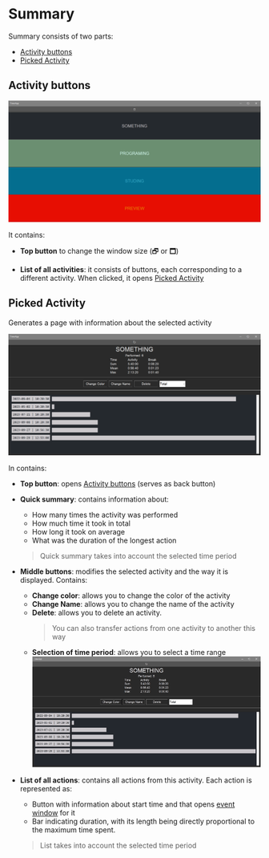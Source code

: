# Summary

Summary consists of two parts:

- [Activity buttons](#activity-buttons)
- [Picked Activity](#picked-activity)

## Activity buttons

![summ buttons](../../Other/Assets/summ_buttons.png)

It contains:

- **Top button** to change the window size (🗗 or 🗖)

- **List of all activities**: it consists of buttons, each corresponding to a different activity. When clicked, it opens [Picked Activity](#picked-activity)

## Picked Activity

 Generates a page with information about the selected activity

![summ picked](../../Other/Assets/summ_picked.png)

In contains:

- **Top button**: opens [Activity buttons](#activity-buttons) (serves as back button)

- **Quick summary**: contains information about: 
  - How many times the activity was performed
  - How much time it took in total
  - How long it took on average
  - What was the duration of the longest action
  > Quick summary takes into account the selected time period

- **Middle buttons**: modifies the selected activity and the way it is displayed. Contains:
  - **Change color**: allows you to change the color of the activity
  - **Change Name**: allows you to change the name of the activity
  - **Delete**: allows you to delete an activity. 
    > You can also transfer actions from one activity to another this way
  - **Selection of time period**: allows you to select a time range
  ![period](../../Other/Assets/summ_preiod.gif)

- **List of all actions**: contains all actions from this activity. Each action is represented as:   
  - Button with information about start time and that opens [event window](../Event/) for it
  - Bar indicating duration, with its length being directly proportional to the maximum time spent.
  > List takes into account the selected time period